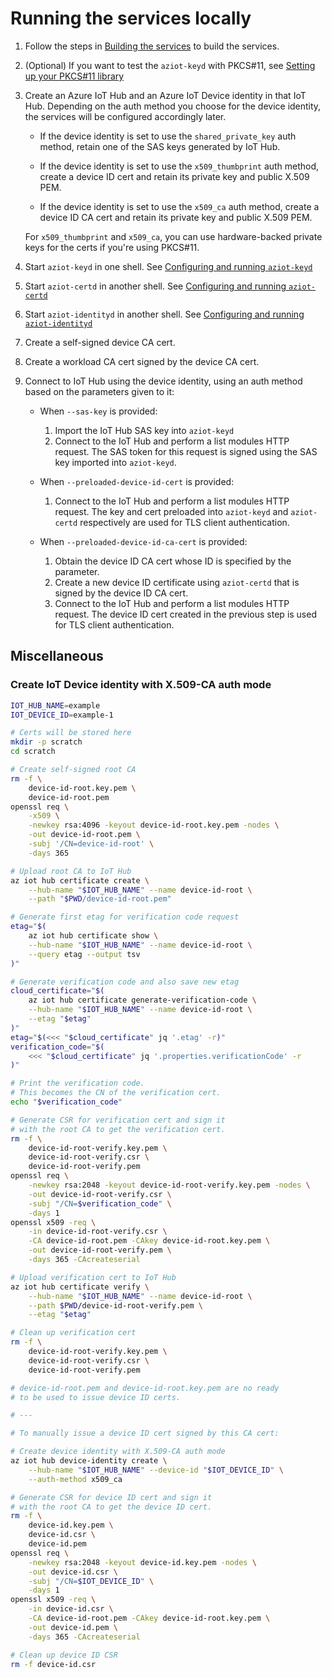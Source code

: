 # Running the services locally

1. Follow the steps in [Building the services](../building.md) to build the services.

1. (Optional) If you want to test the `aziot-keyd` with PKCS#11, see [Setting up your PKCS#11 library](pkcs11.md)

1. Create an Azure IoT Hub and an Azure IoT Device identity in that IoT Hub. Depending on the auth method you choose for the device identity, the services will be configured accordingly later.

    - If the device identity is set to use the `shared_private_key` auth method, retain one of the SAS keys generated by IoT Hub.

    - If the device identity is set to use the `x509_thumbprint` auth method, create a device ID cert and retain its private key and public X.509 PEM.

    - If the device identity is set to use the `x509_ca` auth method, create a device ID CA cert and retain its private key and public X.509 PEM.

    For `x509_thumbprint` and `x509_ca`, you can use hardware-backed private keys for the certs if you're using PKCS#11.

1. Start `aziot-keyd` in one shell. See [Configuring and running `aziot-keyd`](aziot-keyd.md)

1. Start `aziot-certd` in another shell. See [Configuring and running `aziot-certd`](aziot-certd.md)

1. Start `aziot-identityd` in another shell. See [Configuring and running `aziot-identityd`](aziot-identityd.md)

1. Create a self-signed device CA cert.

1. Create a workload CA cert signed by the device CA cert.

1. Connect to IoT Hub using the device identity, using an auth method based on the parameters given to it:

    - When `--sas-key` is provided:
        1. Import the IoT Hub SAS key into `aziot-keyd`
        1. Connect to the IoT Hub and perform a list modules HTTP request. The SAS token for this request is signed using the SAS key imported into `aziot-keyd`.

    - When `--preloaded-device-id-cert` is provided:
        1. Connect to the IoT Hub and perform a list modules HTTP request. The key and cert preloaded into `aziot-keyd` and `aziot-certd` respectively are used for TLS client authentication.

    - When `--preloaded-device-id-ca-cert` is provided:
        1. Obtain the device ID CA cert whose ID is specified by the parameter.
        1. Create a new device ID certificate using `aziot-certd` that is signed by the device ID CA cert.
        1. Connect to the IoT Hub and perform a list modules HTTP request. The device ID cert created in the previous step is used for TLS client authentication.


## Miscellaneous

### Create IoT Device identity with X.509-CA auth mode

```sh
IOT_HUB_NAME=example
IOT_DEVICE_ID=example-1

# Certs will be stored here
mkdir -p scratch
cd scratch

# Create self-signed root CA
rm -f \
    device-id-root.key.pem \
    device-id-root.pem
openssl req \
    -x509 \
    -newkey rsa:4096 -keyout device-id-root.key.pem -nodes \
    -out device-id-root.pem \
    -subj '/CN=device-id-root' \
    -days 365

# Upload root CA to IoT Hub
az iot hub certificate create \
    --hub-name "$IOT_HUB_NAME" --name device-id-root \
    --path "$PWD/device-id-root.pem"

# Generate first etag for verification code request
etag="$(
    az iot hub certificate show \
    --hub-name "$IOT_HUB_NAME" --name device-id-root \
    --query etag --output tsv
)"

# Generate verification code and also save new etag
cloud_certificate="$(
    az iot hub certificate generate-verification-code \
    --hub-name "$IOT_HUB_NAME" --name device-id-root \
    --etag "$etag"
)"
etag="$(<<< "$cloud_certificate" jq '.etag' -r)"
verification_code="$(
    <<< "$cloud_certificate" jq '.properties.verificationCode' -r
)"

# Print the verification code.
# This becomes the CN of the verification cert.
echo "$verification_code"

# Generate CSR for verification cert and sign it
# with the root CA to get the verification cert.
rm -f \
    device-id-root-verify.key.pem \
    device-id-root-verify.csr \
    device-id-root-verify.pem
openssl req \
    -newkey rsa:2048 -keyout device-id-root-verify.key.pem -nodes \
    -out device-id-root-verify.csr \
    -subj "/CN=$verification_code" \
    -days 1
openssl x509 -req \
    -in device-id-root-verify.csr \
    -CA device-id-root.pem -CAkey device-id-root.key.pem \
    -out device-id-root-verify.pem \
    -days 365 -CAcreateserial

# Upload verification cert to IoT Hub
az iot hub certificate verify \
    --hub-name "$IOT_HUB_NAME" --name device-id-root \
    --path $PWD/device-id-root-verify.pem \
    --etag "$etag"

# Clean up verification cert
rm -f \
    device-id-root-verify.key.pem \
    device-id-root-verify.csr \
    device-id-root-verify.pem

# device-id-root.pem and device-id-root.key.pem are no ready
# to be used to issue device ID certs.

# ---

# To manually issue a device ID cert signed by this CA cert:

# Create device identity with X.509-CA auth mode
az iot hub device-identity create \
    --hub-name "$IOT_HUB_NAME" --device-id "$IOT_DEVICE_ID" \
    --auth-method x509_ca

# Generate CSR for device ID cert and sign it
# with the root CA to get the device ID cert.
rm -f \
    device-id.key.pem \
    device-id.csr \
    device-id.pem
openssl req \
    -newkey rsa:2048 -keyout device-id.key.pem -nodes \
    -out device-id.csr \
    -subj "/CN=$IOT_DEVICE_ID" \
    -days 1
openssl x509 -req \
    -in device-id.csr \
    -CA device-id-root.pem -CAkey device-id-root.key.pem \
    -out device-id.pem \
    -days 365 -CAcreateserial

# Clean up device ID CSR
rm -f device-id.csr
```
